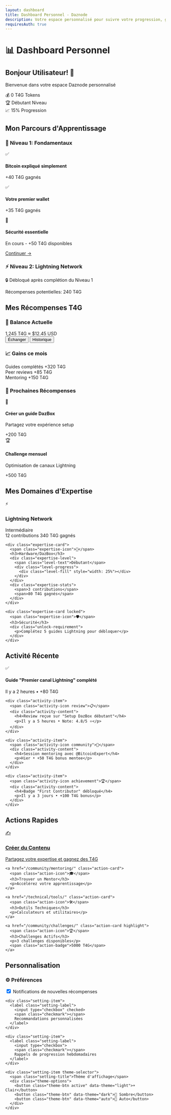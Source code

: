 ```yaml
---
layout: dashboard
title: Dashboard Personnel - Daznode
description: Votre espace personnalisé pour suivre votre progression, gérer vos récompenses T4G et accéder à vos contenus favoris
requiresAuth: true
---
```


# 📊 Dashboard Personnel

<div class="dashboard-header">
  <div class="user-greeting">
    <h2>Bonjour <span id="user-name">Utilisateur</span>! 👋</h2>
    <p>Bienvenue dans votre espace Daznode personnalisé</p>
  </div>
  <div class="quick-stats">
    <div class="stat-card">
      <span class="stat-icon">💰</span>
      <span class="stat-value" id="t4g-balance">0</span>
      <span class="stat-label">T4G Tokens</span>
    </div>
    <div class="stat-card">
      <span class="stat-icon">🏆</span>
      <span class="stat-value" id="level-badge">Débutant</span>
      <span class="stat-label">Niveau</span>
    </div>
    <div class="stat-card">
      <span class="stat-icon">📈</span>
      <span class="stat-value" id="progress-percentage">15%</span>
      <span class="stat-label">Progression</span>
    </div>
  </div>
</div>

## Mon Parcours d'Apprentissage

<div class="learning-progress">
  <div class="progress-section">
    <h3>🌱 Niveau 1: Fondamentaux</h3>
    <div class="progress-bar">
      <div class="progress-fill" data-progress="75"></div>
    </div>
    <div class="modules-grid">
      <div class="module-card completed">
        <span class="module-icon">✅</span>
        <h4>Bitcoin expliqué simplement</h4>
        <p>+40 T4G gagnés</p>
      </div>
      <div class="module-card completed">
        <span class="module-icon">✅</span>
        <h4>Votre premier wallet</h4>
        <p>+35 T4G gagnés</p>
      </div>
      <div class="module-card current">
        <span class="module-icon">🔄</span>
        <h4>Sécurité essentielle</h4>
        <p>En cours - +50 T4G disponibles</p>
        <a href="/learn/fundamentals/security-basics/" class="continue-btn">Continuer →</a>
      </div>
    </div>
  </div>
  
  <div class="progress-section locked">
    <h3>⚡ Niveau 2: Lightning Network</h3>
    <div class="unlock-info">
      <p>🔒 Débloqué après complétion du Niveau 1</p>
      <p>Récompenses potentielles: 240 T4G</p>
    </div>
  </div>
</div>

## Mes Récompenses T4G

<div class="rewards-section">
  <div class="balance-card">
    <h3>💎 Balance Actuelle</h3>
    <div class="balance-display">
      <span class="balance-amount">1,245 T4G</span>
      <span class="balance-usd">≈ $12.45 USD</span>
    </div>
    <div class="balance-actions">
      <button class="btn-primary">Échanger</button>
      <button class="btn-secondary">Historique</button>
    </div>
  </div>
  
  <div class="earnings-summary">
    <h3>📈 Gains ce mois</h3>
    <div class="earnings-breakdown">
      <div class="earning-item">
        <span class="earning-source">Guides complétés</span>
        <span class="earning-amount">+320 T4G</span>
      </div>
      <div class="earning-item">
        <span class="earning-source">Peer reviews</span>
        <span class="earning-amount">+85 T4G</span>
      </div>
      <div class="earning-item">
        <span class="earning-source">Mentoring</span>
        <span class="earning-amount">+150 T4G</span>
      </div>
    </div>
  </div>
  
  <div class="next-rewards">
    <h3>🎯 Prochaines Récompenses</h3>
    <div class="reward-opportunities">
      <div class="opportunity-card">
        <span class="opportunity-icon">📝</span>
        <div class="opportunity-info">
          <h4>Créer un guide DazBox</h4>
          <p>Partagez votre expérience setup</p>
        </div>
        <span class="opportunity-reward">+200 T4G</span>
      </div>
      <div class="opportunity-card">
        <span class="opportunity-icon">🏆</span>
        <div class="opportunity-info">
          <h4>Challenge mensuel</h4>
          <p>Optimisation de canaux Lightning</p>
        </div>
        <span class="opportunity-reward">+500 T4G</span>
      </div>
    </div>
  </div>
</div>

## Mes Domaines d'Expertise

<div class="expertise-section">
  <div class="expertise-grid">
    <div class="expertise-card active">
      <span class="expertise-icon">⚡</span>
      <h3>Lightning Network</h3>
      <div class="expertise-level">
        <span class="level-text">Intermédiaire</span>
        <div class="level-progress">
          <div class="level-fill" style="width: 65%"></div>
        </div>
      </div>
      <div class="expertise-stats">
        <span>12 contributions</span>
        <span>340 T4G gagnés</span>
      </div>
    </div>
    
    <div class="expertise-card">
      <span class="expertise-icon">🔧</span>
      <h3>Hardware/DazBox</h3>
      <div class="expertise-level">
        <span class="level-text">Débutant</span>
        <div class="level-progress">
          <div class="level-fill" style="width: 25%"></div>
        </div>
      </div>
      <div class="expertise-stats">
        <span>3 contributions</span>
        <span>80 T4G gagnés</span>
      </div>
    </div>
    
    <div class="expertise-card locked">
      <span class="expertise-icon">🛡️</span>
      <h3>Sécurité</h3>
      <div class="unlock-requirement">
        <p>Complétez 5 guides Lightning pour débloquer</p>
      </div>
    </div>
  </div>
</div>

## Activité Récente

<div class="activity-section">
  <div class="activity-feed">
    <div class="activity-item">
      <span class="activity-icon success">✅</span>
      <div class="activity-content">
        <h4>Guide "Premier canal Lightning" complété</h4>
        <p>Il y a 2 heures • +80 T4G</p>
      </div>
    </div>
    
    <div class="activity-item">
      <span class="activity-icon review">📋</span>
      <div class="activity-content">
        <h4>Review reçue sur "Setup DazBox débutant"</h4>
        <p>Il y a 5 heures • Note: 4.8/5 ⭐</p>
      </div>
    </div>
    
    <div class="activity-item">
      <span class="activity-icon community">🤝</span>
      <div class="activity-content">
        <h4>Session mentoring avec @BitcoinExpert</h4>
        <p>Hier • +50 T4G bonus mentee</p>
      </div>
    </div>
    
    <div class="activity-item">
      <span class="activity-icon achievement">🏆</span>
      <div class="activity-content">
        <h4>Badge "First Contributor" débloqué</h4>
        <p>Il y a 3 jours • +100 T4G bonus</p>
      </div>
    </div>
  </div>
</div>

## Actions Rapides

<div class="quick-actions">
  <div class="action-grid">
    <a href="/community/contribute/" class="action-card primary">
      <span class="action-icon">✍️</span>
      <h3>Créer du Contenu</h3>
      <p>Partagez votre expertise et gagnez des T4G</p>
    </a>
    
    <a href="/community/mentoring/" class="action-card">
      <span class="action-icon">🎓</span>
      <h3>Trouver un Mentor</h3>
      <p>Accélérez votre apprentissage</p>
    </a>
    
    <a href="/technical/tools/" class="action-card">
      <span class="action-icon">🛠️</span>
      <h3>Outils Techniques</h3>
      <p>Calculateurs et utilitaires</p>
    </a>
    
    <a href="/community/challenges/" class="action-card highlight">
      <span class="action-icon">🏆</span>
      <h3>Challenges Actifs</h3>
      <p>3 challenges disponibles</p>
      <span class="action-badge">5000 T4G</span>
    </a>
  </div>
</div>

## Personnalisation

<div class="settings-section">
  <h3>⚙️ Préférences</h3>
  <div class="settings-grid">
    <div class="setting-item">
      <label class="setting-label">
        <input type="checkbox" checked>
        <span class="checkmark"></span>
        Notifications de nouvelles récompenses
      </label>
    </div>
    
    <div class="setting-item">
      <label class="setting-label">
        <input type="checkbox" checked>
        <span class="checkmark"></span>
        Recommandations personnalisées
      </label>
    </div>
    
    <div class="setting-item">
      <label class="setting-label">
        <input type="checkbox">
        <span class="checkmark"></span>
        Rappels de progression hebdomadaires
      </label>
    </div>
    
    <div class="setting-item theme-selector">
      <span class="setting-title">Thème d'affichage</span>
      <div class="theme-options">
        <button class="theme-btn active" data-theme="light">☀️ Clair</button>
        <button class="theme-btn" data-theme="dark">🌙 Sombre</button>
        <button class="theme-btn" data-theme="auto">🔄 Auto</button>
      </div>
    </div>
  </div>
</div>

<script>
// Chargement des données utilisateur
document.addEventListener('DOMContentLoaded', async () => {
  try {
    // Simuler le chargement des données utilisateur
    const userData = await loadUserData();
    
    // Mettre à jour l'interface
    updateDashboard(userData);
    
    // Initialiser les interactions
    initializeDashboard();
    
  } catch (error) {
    console.error('Erreur chargement dashboard:', error);
    showErrorMessage('Erreur de chargement des données');
  }
});

async function loadUserData() {
  // En production, ceci serait un appel API
  return {
    name: 'Jean Dupont',
    level: 'Intermédiaire',
    t4gBalance: 1245,
    progress: 42,
    expertise: {
      lightning: { level: 'Intermédiaire', progress: 65, contributions: 12, earned: 340 },
      hardware: { level: 'Débutant', progress: 25, contributions: 3, earned: 80 }
    },
    recentActivity: [
      { type: 'completion', title: 'Guide "Premier canal Lightning" complété', time: '2 heures', reward: 80 },
      { type: 'review', title: 'Review reçue sur "Setup DazBox débutant"', time: '5 heures', rating: 4.8 }
    ]
  };
}

function updateDashboard(userData) {
  // Mettre à jour les éléments avec les données réelles
  document.getElementById('user-name').textContent = userData.name;
  document.getElementById('t4g-balance').textContent = userData.t4gBalance.toLocaleString();
  document.getElementById('level-badge').textContent = userData.level;
  document.getElementById('progress-percentage').textContent = `${userData.progress}%`;
  
  // Mettre à jour les barres de progression
  document.querySelectorAll('[data-progress]').forEach(bar => {
    const progress = bar.dataset.progress;
    bar.style.width = `${progress}%`;
  });
}

function initializeDashboard() {
  // Gérer les changements de thème
  document.querySelectorAll('.theme-btn').forEach(btn => {
    btn.addEventListener('click', () => {
      const theme = btn.dataset.theme;
      document.documentElement.setAttribute('data-theme', theme);
      
      // Mettre à jour l'état actif
      document.querySelectorAll('.theme-btn').forEach(b => b.classList.remove('active'));
      btn.classList.add('active');
      
      // Sauvegarder la préférence
      localStorage.setItem('daznode_theme', theme);
    });
  });
  
  // Animation des statistiques
  animateCounters();
  
  // Initialiser les notifications temps réel
  initializeRealTimeUpdates();
}

function animateCounters() {
  const counters = document.querySelectorAll('.stat-value');
  counters.forEach(counter => {
    const target = parseInt(counter.textContent.replace(/,/g, ''));
    const duration = 1000;
    const start = Date.now();
    
    const animate = () => {
      const elapsed = Date.now() - start;
      const progress = Math.min(elapsed / duration, 1);
      const current = Math.floor(progress * target);
      
      counter.textContent = current.toLocaleString();
      
      if (progress < 1) {
        requestAnimationFrame(animate);
      }
    };
    
    animate();
  });
}

function initializeRealTimeUpdates() {
  // Simuler les mises à jour temps réel
  setInterval(async () => {
    try {
      const updates = await checkForUpdates();
      if (updates.newRewards) {
        showRewardNotification(updates.newRewards);
      }
    } catch (error) {
      console.error('Erreur mise à jour temps réel:', error);
    }
  }, 30000); // Vérifier toutes les 30 secondes
}

function showRewardNotification(reward) {
  const notification = document.createElement('div');
  notification.className = 'reward-notification';
  notification.innerHTML = `
    <div class="notification-content">
      <span class="notification-icon">🎉</span>
      <span class="notification-text">+${reward} T4G gagnés!</span>
    </div>
  `;
  
  document.body.appendChild(notification);
  
  // Animation et suppression après 3 secondes
  setTimeout(() => {
    notification.classList.add('show');
  }, 100);
  
  setTimeout(() => {
    notification.classList.remove('show');
    setTimeout(() => notification.remove(), 300);
  }, 3000);
}

async function checkForUpdates() {
  // Simuler l'API
  return Math.random() > 0.8 ? { newRewards: Math.floor(Math.random() * 100) + 10 } : {};
}

function showErrorMessage(message) {
  const error = document.createElement('div');
  error.className = 'error-message';
  error.textContent = message;
  document.body.appendChild(error);
  
  setTimeout(() => error.remove(), 5000);
}
</script>